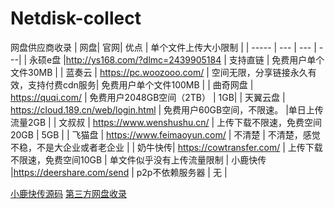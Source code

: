 # Netdisk-collect
网盘供应商收录
| 网盘| 官网| 优点 | 单个文件上传大小限制 |
| ----- | --- | --- | ---|
| 永硕e盘 |http://ys168.com/?dlmc=2439905184 | 支持直链 | 免费用户单个文件30MB |
| 蓝奏云 | https://pc.woozooo.com/ | 空间无限，分享链接永久有效，支持付费cdn服务| 免费用户单个文件100MB |
| 曲奇网盘 | https://quqi.com/ | 免费用户2048GB空间（2TB） | 1GB|
| 天翼云盘 | https://cloud.189.cn/web/login.html | 免费用户60GB空间，不限速。 |单日上传流量2GB |
| 文叔叔 | https://www.wenshushu.cn/ | 上传下载不限速，免费空间20GB | 5GB |
| 飞猫盘 | https://www.feimaoyun.com/ | 不清楚 | 不清楚，感觉不稳，不是大企业或者老企业 |
| 奶牛快传|  https://cowtransfer.com/ | 上传下载不限速，免费空间10GB | 单文件似乎没有上传流量限制 
| 小鹿快传 |https://deershare.com/send | p2p不依赖服务器 | 无 | 

[小鹿快传源码](https://github.com/fanchangyong/deershare)
[第三方网盘收录](http://qwang.cn/)
